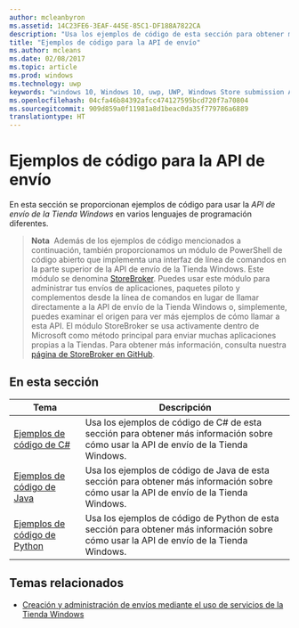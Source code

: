 ```yaml
---
author: mcleanbyron
ms.assetid: 14C23FE6-3EAF-445E-85C1-DF188A7822CA
description: "Usa los ejemplos de código de esta sección para obtener más información sobre cómo usar la API de envío de la Tienda Windows."
title: "Ejemplos de código para la API de envío"
ms.author: mcleans
ms.date: 02/08/2017
ms.topic: article
ms.prod: windows
ms.technology: uwp
keywords: "windows 10, Windows 10, uwp, UWP, Windows Store submission API, API de envío de la Tienda Windows, code examples, ejemplos de código"
ms.openlocfilehash: 04cfa46b84392afcc474127595bcd720f7a70804
ms.sourcegitcommit: 909d859a0f11981a8d1beac0da35f779786a6889
translationtype: HT
---
```

# <a name="code-examples-for-the-submission-api"></a>Ejemplos de código para la API de envío

En esta sección se proporcionan ejemplos de código para usar la *API de envío de la Tienda Windows* en varios lenguajes de programación diferentes.

>**Nota**&nbsp;&nbsp;Además de los ejemplos de código mencionados a continuación, también proporcionamos un módulo de PowerShell de código abierto que implementa una interfaz de línea de comandos en la parte superior de la API de envío de la Tienda Windows. Este módulo se denomina [StoreBroker](https://aka.ms/storebroker). Puedes usar este módulo para administrar tus envíos de aplicaciones, paquetes piloto y complementos desde la línea de comandos en lugar de llamar directamente a la API de envío de la Tienda Windows o, simplemente, puedes examinar el origen para ver más ejemplos de cómo llamar a esta API. El módulo StoreBroker se usa activamente dentro de Microsoft como método principal para enviar muchas aplicaciones propias a la Tiendas. Para obtener más información, consulta nuestra [página de StoreBroker en GitHub](https://aka.ms/storebroker).

## <a name="in-this-section"></a>En esta sección

| Tema                                                                                                       | Descripción                 |
|-------------------------------------------------------------------------------------------------------------|-----------------------------|
| [Ejemplos de código de C#](csharp-code-examples-for-the-windows-store-submission-api.md) | Usa los ejemplos de código de C# de esta sección para obtener más información sobre cómo usar la API de envío de la Tienda Windows. |
| [Ejemplos de código de Java](java-code-examples-for-the-windows-store-submission-api.md) | Usa los ejemplos de código de Java de esta sección para obtener más información sobre cómo usar la API de envío de la Tienda Windows. |
| [Ejemplos de código de Python](python-code-examples-for-the-windows-store-submission-api.md)  | Usa los ejemplos de código de Python de esta sección para obtener más información sobre cómo usar la API de envío de la Tienda Windows.  |

## <a name="related-topics"></a>Temas relacionados

* [Creación y administración de envíos mediante el uso de servicios de la Tienda Windows](create-and-manage-submissions-using-windows-store-services.md)
